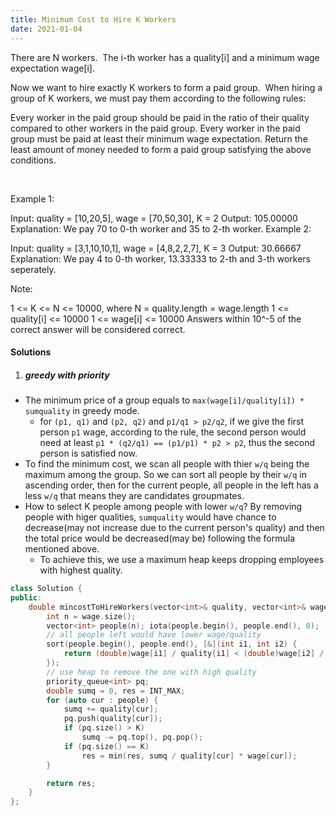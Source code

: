 ```yaml
---
title: Minimum Cost to Hire K Workers
date: 2021-01-04
---
```

There are N workers.  The i-th worker has a quality[i] and a minimum wage expectation wage[i].

Now we want to hire exactly K workers to form a paid group.  When hiring a group of K workers, we must pay them according to the following rules:

Every worker in the paid group should be paid in the ratio of their quality compared to other workers in the paid group.
Every worker in the paid group must be paid at least their minimum wage expectation.
Return the least amount of money needed to form a paid group satisfying the above conditions.

 

Example 1:

Input: quality = [10,20,5], wage = [70,50,30], K = 2
Output: 105.00000
Explanation: We pay 70 to 0-th worker and 35 to 2-th worker.
Example 2:

Input: quality = [3,1,10,10,1], wage = [4,8,2,2,7], K = 3
Output: 30.66667
Explanation: We pay 4 to 0-th worker, 13.33333 to 2-th and 3-th workers seperately. 
 

Note:

1 <= K <= N <= 10000, where N = quality.length = wage.length
1 <= quality[i] <= 10000
1 <= wage[i] <= 10000
Answers within 10^-5 of the correct answer will be considered correct.

#### Solutions

1. ##### greedy with priority

- The minimum price of a group equals to `max(wage[i]/quality[i]) * sumquality` in greedy mode.
    - for `(p1, q1)` and `(p2, q2)` and `p1/q1 > p2/q2`, if we give the first person `p1` wage, according to the rule, the second person would need at least `p1 * (q2/q1) == (p1/p1) * p2 > p2`, thus the second person is satisfied now.
- To find the minimum cost, we scan all people with thier `w/q` being the maximum among the group. So we can sort all people by their `w/q` in ascending order, then for the current people, all people in the left has a less `w/q` that means they are candidates groupmates.
- How to select K people among people with lower `w/q`? By removing people with higer qualities, `sumquality` would have chance to decrease(may not increase due to the current person's quality) and then the total price would be decreased(may be) following the formula mentioned above.
    - To achieve this, we use a maximum heap keeps dropping employees with highest quality.

```cpp
class Solution {
public:
    double mincostToHireWorkers(vector<int>& quality, vector<int>& wage, int K) {
        int n = wage.size();
        vector<int> people(n); iota(people.begin(), people.end(), 0);
        // all people left would have lower wage/quality
        sort(people.begin(), people.end(), [&](int i1, int i2) {
            return (double)wage[i1] / quality[i1] < (double)wage[i2] / quality[i2];
        });
        // use heap to remove the one with high quality
        priority_queue<int> pq;
        double sumq = 0, res = INT_MAX;
        for (auto cur : people) {
            sumq += quality[cur];
            pq.push(quality[cur]);
            if (pq.size() > K)
                sumq -= pq.top(), pq.pop();
            if (pq.size() == K)
                res = min(res, sumq / quality[cur] * wage[cur]);
        }

        return res;
    }
};
```